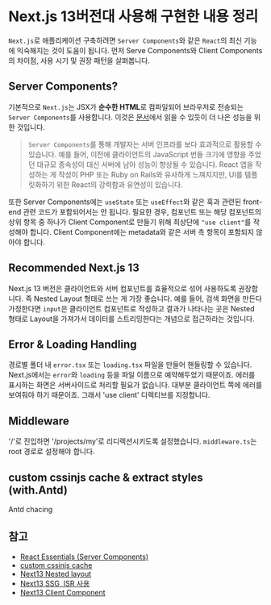 # Next.js 13버전대 사용해 구현한 내용 정리

`Next.js`로 애플리케이션 구축하려면 `Server Components`와 같은 `React`의 최신 기능에 익숙해지는 것이 도움이 됩니다. 먼저 Serve Components와 Client Components의 차이점, 사용 시기 및 권장 패턴을 살펴봅니다.

## Server Components?

기본적으로 `Next.js`는 JSX가 **순수한 HTML**로 컴파일되어 브라우저로 전송되는 `Server Components`를 사용합니다. 이것은 [문서](https://nextjs.org/docs/getting-started/react-essentials#why-server-components)에서 읽을 수 있듯이 더 나은 성능을 위한 것입니다.

> `Server Components`를 통해 개발자는 서버 인프라를 보다 효과적으로 활용할 수 있습니다. 예를 들어, 이전에 클라이언트의 JavaScript 번들 크기에 영향을 주었던 대규모 종속성이 대신 서버에 남아 성능이 향상될 수 있습니다. React 앱을 작성하는 게 작성이 PHP 또는 Ruby on Rails와 유사하게 느껴지지만, UI를 템플릿화하기 위한 React의 강력함과 유연성이 있습니다.

또한 Server Components에는 `useState` 또는 `useEffect`와 같은 훅과 관련된 front-end 관련 코드가 포함되어서는 안 됩니다. 필요한 경우, 컴포넌트 또는 해당 컴포넌트의 상위 항목 중 하나가 Client Component로 만들기 위해 최상단에 `"use client"`를 작성해야 합니다. Client Component에는 metadata와 같은 서버 측 항목이 포함되지 않아야 합니다.

## Recommended Next.js 13

Next.js 13 버전은 클라이언트와 서버 컴포넌트를 효율적으로 섞어 사용하도록 권장합니다. 즉 Nested Layout 형태로 쓰는 게 가장 좋습니다.
예를 들어, 검색 화면을 만든다 가정한다면 `input`은 클라이언트 컴포넌트로 작성하고 결과가 나타나는 곳은 Nested 형태로 Layout을 가져가서 데이터를 스트리밍한다는 개념으로 접근하라는 것입니다.

## Error & Loading Handling

경로별 폴더 내 `error.tsx` 또는 `loading.tsx` 파일을 만들어 핸들링할 수 있습니다. Next.js에서는 `error`와 `loading` 등을 파일 이름으로 예약해두었기 때문이죠.
에러를 표시하는 화면은 서버사이드로 처리할 필요가 없습니다. 대부분 클라이언트 쪽에 에러를 보여줘야 하기 때문이죠. 그래서 'use client' 디렉티브를 지정합니다.

## Middleware

'/'로 진입하면 '/projects/my'로 리디렉션시키도록 설정했습니다. `middleware.ts`는 root 경로로 설정해야 합니다.

## custom cssinjs cache & extract styles (with.Antd)

Antd chacing

## 참고

- [React Essentials (Server Components)](https://nextjs.org/docs/getting-started/react-essentials#server-components)
- [custom cssinjs cache](https://github.com/vercel/next.js/pull/44015)
- [Next13 Nested layout](https://mycodings.fly.dev/blog/2022-11-14-nextjs-13-first-look-and-layout)
- [Next13 SSG, ISR 사용](https://mycodings.fly.dev/blog/2022-11-16-nextjs-13-how-to-ssg-isr-and-not-found)
- [Next13 Client Component](https://mycodings.fly.dev/blog/2022-11-17-nextjs-13-client-component)
